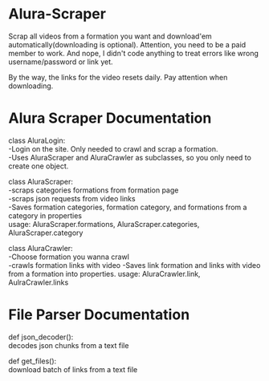 # Alura-Scraper
Scrap all videos from a formation you want and download'em automatically(downloading is optional).
Attention, you need to be a paid member to work. And nope, I didn't code anything to treat errors like wrong username/password or link yet.

By the way, the links for the video resets daily. Pay attention when downloading.

# Alura Scraper Documentation
class AluraLogin:  
-Login on the site. Only needed to crawl and scrap a formation.  
-Uses AluraScraper and AluraCrawler as subclasses, so you only need to create one object.
  
class AluraScraper:  
-scraps categories formations from formation page  
-scraps json requests from video links  
-Saves formation categories, formation category, and formations from a category in properties    
usage: AluraScraper.formations, AluraScraper.categories, AluraScraper.category 

class AluraCrawler:  
-Choose formation you wanna crawl  
-crawls formation links with video
-Saves link formation and links with video from a formation into properties.
usage: AluraCrawler.link, AulraCrawler.links


# File Parser Documentation
def json_decoder():  
  decodes json chunks from a text file
 
def get_files():  
  download batch of links from a text file
